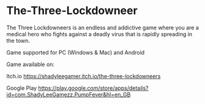 # The-Three-Lockdowneer
The Three Lockdowneers is an endless and addictive game where you are a medical hero who fights against a deadly virus that is rapidly spreading in the town.

Game supported for PC (Windows & Mac) and Android

Game available on:

Itch.io
https://shadyleegamer.itch.io/the-three-lockdowneers

Google Play
https://play.google.com/store/apps/details?id=com.ShadyLeeGamezz.PumpFever&hl=en_GB
